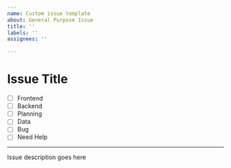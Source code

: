 ```yaml
---
name: Custom issue template
about: General Purpose Issue
title: ''
labels: ''
assignees: ''

---
```


# Issue Title
- [ ] Frontend
- [ ] Backend
- [ ] Planning
- [ ] Data
- [ ] Bug
- [ ] Need Help
___
Issue description goes here
